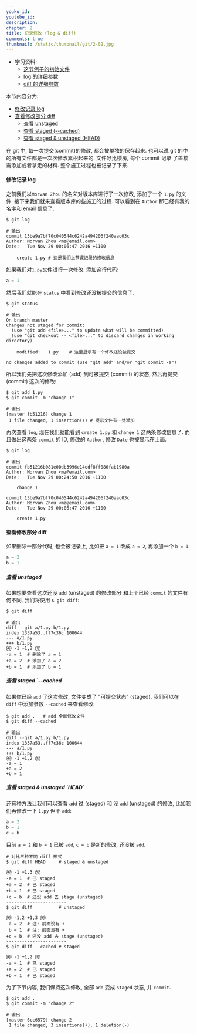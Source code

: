 ```yaml
---
youku_id: 
youtube_id: 
description: 
chapter: 2
title: 记录修改 (log & diff)
comments: true
thumbnail: /static/thumbnail/git/2-02.jpg
---
```

* 学习资料:
  * [这节例子的初始文件](https://github.com/MorvanZhou/tutorials/blob/master/gitTUT/for_gitTUT_2-2.zip)
  * [log 的详细参数](https://git-scm.com/book/en/v2/Git-Basics-Viewing-the-Commit-History)
  * [diff 的详细参数](https://git-scm.com/book/en/v2/Git-Basics-Recording-Changes-to-the-Repository#Viewing-Your-Staged-and-Unstaged-Changes)
  
本节内容分为:
  
* [修改记录 log](#log)
* [查看修改部分 diff](#param)
  * [查看 unstaged](#unstaged)
  * [查看 staged (--cached)](#staged)
  * [查看 staged & unstaged (HEAD)](#stust)


在 git 中, 每一次提交(commit)的修改, 都会被单独的保存起来. 
也可以说 git 的中的所有文件都是一次次修改累积起来的. 文件好比楼房, 每个 commit 记录
了盖楼需添加或者拿走的材料. 整个施工过程也被记录了下来.


<h4 class="tut-h4-pad" id="log">修改记录 log</h4>

之前我们以`Morvan Zhou` 的名义对版本库进行了一次修改, 添加了一个 `1.py` 的文件.
接下来我们就来查看版本库的些施工的过程. 可以看到在 `Author` 那已经有我的名字和 email 信息了.

```shell
$ git log

# 输出
commit 13be9a7bf70c040544c6242a494206f240aac03c
Author: Morvan Zhou <mz@email.com>
Date:   Tue Nov 29 00:06:47 2016 +1100

    create 1.py # 这是我们上节课记录的修改信息
```

如果我们对`1.py`文件进行一次修改, 添加这行代码:

```python
a = 1
```

然后我们就能在 `status` 中看到修改还没被提交的信息了.

```shell
$ git status

# 输出
On branch master
Changes not staged for commit:
  (use "git add <file>..." to update what will be committed)
  (use "git checkout -- <file>..." to discard changes in working directory)

	modified:   1.py    # 这里显示有一个修改还没被提交

no changes added to commit (use "git add" and/or "git commit -a")
```

所以我们先把这次修改添加 (add) 到可被提交 (commit) 的状态, 
然后再提交 (commit) 这次的修改:

```shell
$ git add 1.py
$ git commit -m "change 1"

# 输出
[master fb51216] change 1
 1 file changed, 1 insertion(+) # 提示文件有一处添加
```


再次查看 `log`, 现在我们就能看到 `create 1.py` 和 `change 1` 这两条修改信息了.
而且做出这两条 `commit` 的 ID, 修改的 `Author`, 修改 `Date` 也被显示在上面.

```shell
$ git log

# 输出
commit fb51216b081e00db3996e14edf8ff080fab1980a
Author: Morvan Zhou <mz@email.com>
Date:   Tue Nov 29 00:24:50 2016 +1100

    change 1

commit 13be9a7bf70c040544c6242a494206f240aac03c
Author: Morvan Zhou <mz@email.com>
Date:   Tue Nov 29 00:06:47 2016 +1100

    create 1.py
```

<h4 class="tut-h4-pad" id="diff">查看修改部分 diff</h4>

如果删除一部分代码, 也会被记录上, 比如把 `a = 1` 改成 `a = 2`, 再添加一个 `b = 1`.

```python
a = 2
b = 1
```

<h5 id="unstaged">查看 unstaged</h5>

如果想要查看这次还没 `add` (unstaged) 的修改部分 和上个已经 `commit` 的文件有何不同, 
我们将使用 `$ git diff`:

```shell
$ git diff

# 输出
diff --git a/1.py b/1.py
index 1337a53..ff7c36c 100644
--- a/1.py
+++ b/1.py
@@ -1 +1,2 @@
-a = 1  # 删除了 a = 1
+a = 2  # 添加了 a = 2
+b = 1  # 添加了 b = 1
```

<h5 id="staged">查看 staged `--cached`</h5>

如果你已经 `add` 了这次修改, 文件变成了 "可提交状态" (staged), 我们可以在 `diff` 中添加参数 
`--cached` 来查看修改:

```shell
$ git add .   # add 全部修改文件
$ git diff --cached

# 输出
diff --git a/1.py b/1.py
index 1337a53..ff7c36c 100644
--- a/1.py
+++ b/1.py
@@ -1 +1,2 @@
-a = 1
+a = 2
+b = 1
```

<h5 id="stust">查看 staged & unstaged `HEAD`</h5>

还有种方法让我们可以查看 `add` 过 (staged) 和 没 `add` (unstaged) 的修改, 
比如我们再修改一下 `1.py` 但不 `add`:

```python
a = 2
b = 1
c = b
```

目前 `a = 2` 和 `b = 1` 已被 `add`,  `c = b` 是新的修改, 还没被 `add`.

```shell
# 对比三种不同 diff 形式
$ git diff HEAD     # staged & unstaged

@@ -1 +1,3 @@
-a = 1  # 已 staged
+a = 2  # 已 staged
+b = 1  # 已 staged
+c = b  # 还没 add 去 stage (unstaged)
-----------------------
$ git diff          # unstaged

@@ -1,2 +1,3 @@
 a = 2  # 注: 前面没有 +
 b = 1  # 注: 前面没有 +
+c = b  # 还没 add 去 stage (unstaged)
-----------------------
$ git diff --cached # staged

@@ -1 +1,2 @@
-a = 1  # 已 staged
+a = 2  # 已 staged
+b = 1  # 已 staged
```

为了下节内容, 我们保持这次修改, 全部 `add` 变成 `staged` 状态, 并 `commit`.

```shell
$ git add .
$ git commit -m "change 2"

# 输出
[master 6cc6579] change 2
 1 file changed, 3 insertions(+), 1 deletion(-)
```